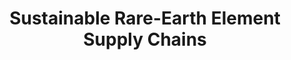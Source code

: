---
layout: mdpage
title: Sustainable Rare-Earth Element Supply Chains
image: assets/images/ree.png
description: 'Securing our Technological Future'
nav-menu: false
show_tile: false
banner_color: style5
---